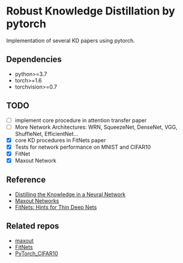 # Robust Knowledge Distillation by pytorch
Implementation of several KD papers using pytorch.

## Dependencies
- python>=3.7
- torch>=1.6
- torchvision>=0.7

## TODO
- [ ] implement core procedure in attention transfer paper
- [ ] More Network Architectures: WRN, SqueezeNet, DenseNet, VGG, ShuffleNet, EfficientNet...
- [x] core KD procedures in FitNets paper
- [x] Tests for network performance on MNIST and CIFAR10
- [x] FitNet
- [x] Maxout Network

## Reference
- [Distilling the Knowledge in a Neural Network](https://arxiv.org/abs/1503.02531)
- [Maxout Networks](https://arxiv.org/abs/1302.4389)
- [FitNets: Hints for Thin Deep Nets](https://arxiv.org/abs/1412.6550)

## Related repos
- [maxout](https://github.com/Duncanswilson/maxout-pytorch)
- [FitNets](https://github.com/adri-romsor/FitNets)
- [PyTorch_CIFAR10](https://github.com/huyvnphan/PyTorch_CIFAR10)
